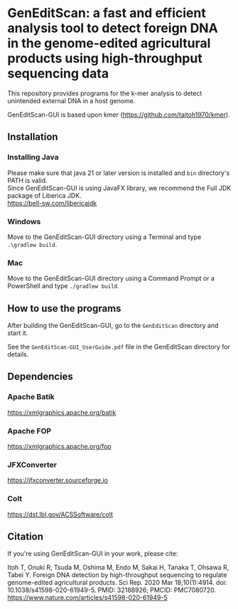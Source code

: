 # GenEditScan: a fast and efficient analysis tool to detect foreign DNA in the genome-edited agricultural products using high-throughput sequencing data
This repository provides programs for the k-mer analysis to detect unintended external DNA in a host genome.

GenEditScan-GUI is based upon kmer (https://github.com/taitoh1970/kmer).

## Installation

### Installing Java
Please make sure that java 21 or later version is installed and `bin` directory's PATH is valid.  
Since GenEditScan-GUI is using JavaFX library, we recommend the Full JDK package of Liberica JDK.  
https://bell-sw.com/libericajdk

### Windows
Move to the GenEditScan-GUI directory using a Terminal and type `.\gradlew build`.

### Mac
Move to the GenEditScan-GUI directory using a Command Prompt or a PowerShell and type `./gradlew build`.

## How to use the programs
After building the GenEditScan-GUI, go to the `GenEditScan` directory and start it.  

See the `GenEditScan-GUI_UserGuide.pdf` file in the GenEditScan directory for details.

## Dependencies

### Apache Batik
https://xmlgraphics.apache.org/batik

### Apache FOP
https://xmlgraphics.apache.org/fop

### JFXConverter
https://jfxconverter.sourceforge.io

### Colt
https://dst.lbl.gov/ACSSoftware/colt

## Citation
If you're using GenEditScan-GUI in your work, please cite:

Itoh T, Onuki R, Tsuda M, Oshima M, Endo M, Sakai H, Tanaka T, Ohsawa R, Tabei Y. Foreign DNA detection by high-throughput sequencing to regulate genome-edited agricultural products. Sci Rep. 2020 Mar 18;10(1):4914. doi: 10.1038/s41598-020-61949-5. PMID: 32188926; PMCID: PMC7080720.  
https://www.nature.com/articles/s41598-020-61949-5
